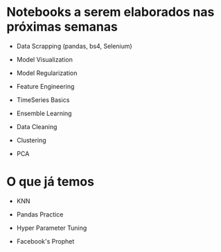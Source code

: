 # Notebooks a serem elaborados nas próximas semanas

* Data Scrapping (pandas, bs4, Selenium)

* Model Visualization

* Model Regularization

* Feature Engineering 

* TimeSeries Basics 

* Ensemble Learning 

* Data Cleaning

* Clustering 

* PCA 


# O que já temos 

* KNN

* Pandas Practice 

* Hyper Parameter Tuning 

* Facebook's Prophet
